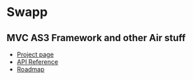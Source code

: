 # Swapp
## MVC AS3 Framework and other Air stuff

* [Project page](http://swapp.lahautesociete.com/)
* [API Reference](http://swapp.lahautesociete.com/api/)
* [Roadmap](https://github.com/la-haute-societe/Swapp/wiki/Swapp-Framework-Roadmap)